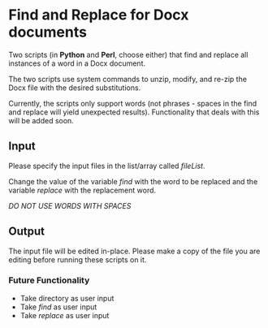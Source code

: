 # Find and Replace for Docx documents

Two scripts (in **Python** and **Perl**, choose either) that find and replace all instances
of a word in a Docx document.

The two scripts use system commands to unzip, modify, and re-zip the Docx file with the desired substitutions.

Currently, the scripts only support words (not phrases - spaces in the find and replace will yield unexpected results). Functionality that deals with this will be added soon.

## Input

Please specify the input files in the list/array called _fileList_.

Change the value of the variable _find_ with the word to be replaced and the
variable _replace_ with the replacement word.

*DO NOT USE WORDS WITH SPACES*

## Output

The input file will be edited in-place. Please make a copy of the file you are
editing before running these scripts on it.

### Future Functionality

 - Take directory as user input
 - Take _find_ as user input
 - Take _replace_ as user input
